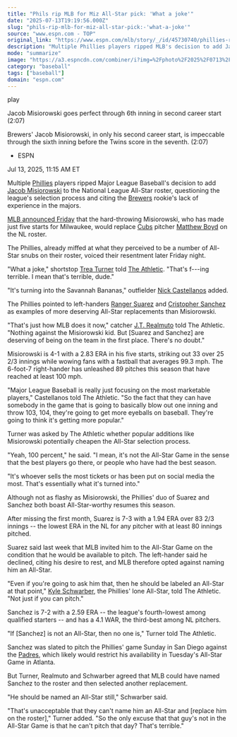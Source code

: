 ```yaml
---
title: "Phils rip MLB for Miz All-Star pick: 'What a joke'"
date: "2025-07-13T19:19:56.000Z"
slug: "phils-rip-mlb-for-miz-all-star-pick:-'what-a-joke'"
source: "www.espn.com - TOP"
original_link: "https://www.espn.com/mlb/story/_/id/45730740/phillies-rip-mlb-adding-jacob-misiorowski-all-star-roster"
description: "Multiple Phillies players ripped MLB's decision to add Jacob Misiorowski to the NL All-Star roster."
mode: "summarize"
image: "https://a3.espncdn.com/combiner/i?img=%2Fphoto%2F2025%2F0713%2Fr1518490_1296x729_16%2D9.jpg"
category: "baseball"
tags: ["baseball"]
domain: "espn.com"
---
```

<div id="readability-page-1" class="page"><div data-video="watch,640,360,45554578,whitelist-CU|UM|KN|EG|NA|SC|ZM|PW|GD|PA|KE|ST|RE|CL|AM|AW|ER|NL|VE|VI|AG|GT|SZ|BO|BS|PE|CF|MP|MZ|DJ|GQ|SD|PR|AS|MQ|BF|MR|GP|TG|BB|GF|MX|SR|LR|KY|CO|ZA|MF|GA|GU|MA|SL|GM|BI|CM|VG|CI|CR|BW|BZ|ET|TC|MU|VC|UY|EC|ML|LS|BM|MG|NG|DZ|SV|CV|BR|UG|SO|SS|PY|DO|GH|YE|TN|CG|NE|SX|JM|GN|TZ|AU|BJ|LY|AI|MW|NZ|KM|LC|FJ|FM|AO|HT|RW|IE|MH|MS|TT|GB|UK|SN|GY|CD|NI|HN|TD|ZW|GW|US|BQ|" data-cerebro-id="685624c49c6bbb6be1f6b33f" data-title="Jacob Misiorowski goes perfect through 6th inning in second career start" data-source="espn"><div><picture><source srcset="https://a.espncdn.com/combiner/i?img=%2Fmedia%2Fmotion%2F2025%2F0620%2Fdm_250620_misio_perfect%2Fdm_250620_misio_perfect.jpg&amp;w=943&amp;h=530&amp;cquality=80&amp;format=jpg" media="(min-width: 376px)"><source srcset="https://a.espncdn.com/combiner/i?img=%2Fmedia%2Fmotion%2F2025%2F0620%2Fdm_250620_misio_perfect%2Fdm_250620_misio_perfect.jpg&amp;w=375&amp;cquality=80, https://a.espncdn.com/combiner/i?img=%2Fmedia%2Fmotion%2F2025%2F0620%2Fdm_250620_misio_perfect%2Fdm_250620_misio_perfect.jpg&amp;w=750&amp;cquality=40&amp;format=jpg 2x" media="(max-width: 375px)"></picture><p><span data-id="45554578">play</span></p></div><figcaption><div><p><span>Jacob Misiorowski goes perfect through 6th inning in second career start (2:07)</span></p><p>Brewers' Jacob Misiorowski, in only his second career start, is impeccable through the sixth inning before the Twins score in the seventh. (2:07)</p></div></figcaption></div><div><div><ul><li><p>ESPN</p></li></ul><p><span>Jul 13, 2025, 11:15 AM ET</span></p></div><p>Multiple <a data-clubhouse-guid="ff1e263a-f6a6-93c3-1373-418623652ff0" href="https://www.espn.com/mlb/team/_/name/phi/philadelphia-phillies">Phillies</a> players ripped Major League Baseball's decision to add <a data-player-guid="0ea828df-ab12-3e43-8900-dee0563e68d4" href="https://www.espn.com/mlb/player/_/id/5080761/jacob-misiorowski">Jacob Misiorowski</a> to the National League All-Star roster, questioning the league's selection process and citing the <a data-clubhouse-guid="4750d73d-d92e-b390-758c-2c7b44a810db" href="https://www.espn.com/mlb/team/_/name/mil/milwaukee-brewers">Brewers</a> rookie's lack of experience in the majors.</p><p><a href="https://www.espn.com/mlb/story/_/id/45720854/brewers-jacob-misiorowski-nl-all-star-5-starts" target="_blank">MLB announced Friday</a> that the hard-throwing Misiorowski, who has made just five starts for Milwaukee, would replace <a data-clubhouse-guid="5cda5067-7075-66b1-4b94-2333ab8d9807" href="https://www.espn.com/mlb/team/_/name/chc/chicago-cubs">Cubs</a> pitcher <a data-player-guid="18179f89-dcb9-9d42-a7ec-99aa1c26c5fb" href="https://www.espn.com/mlb/player/_/id/34401/matthew-boyd">Matthew Boyd</a> on the NL roster.</p><p>The Phillies, already miffed at what they perceived to be a number of All-Star snubs on their roster, voiced their resentment later Friday night.</p><p>"What a joke," shortstop <a data-player-guid="948a03e2-0df4-d2e2-c11d-dbcd7d7b57b8" href="https://www.espn.com/mlb/player/_/id/33710/trea-turner">Trea Turner</a> told <a href="https://www.nytimes.com/athletic/6489580/2025/07/12/phillies-all-star-snubs-jacob-misiorowski-brewers/" target="_blank">The Athletic</a>. "That's f---ing terrible. I mean that's terrible, dude."</p><p>"It's turning into the Savannah Bananas," outfielder <a data-player-guid="f65dbc02-38f4-96cd-638c-e11a0d44777e" href="https://www.espn.com/mlb/player/_/id/31187/nick-castellanos">Nick Castellanos</a> added.</p><p>The Phillies pointed to left-handers <a data-player-guid="a2a28cf0-f1f0-f347-a089-692e3da7b293" href="https://www.espn.com/mlb/player/_/id/39817/ranger-suarez">Ranger Suarez</a> and <a data-player-guid="8a57ca6c-4738-321a-a2aa-54eb43e2d96b" href="https://www.espn.com/mlb/player/_/id/42359/cristopher-sanchez">Cristopher Sanchez</a> as examples of more deserving All-Star replacements than Misiorowski.</p><p>"That's just how MLB does it now," catcher <a data-player-guid="41ae4f9e-14bf-805b-eccc-d36833f67e13" href="https://www.espn.com/mlb/player/_/id/32177/jt-realmuto">J.T. Realmuto</a> told The Athletic. "Nothing against the Misiorowski kid. But [Suarez and Sanchez] are deserving of being on the team in the first place. There's no doubt."</p><p>Misiorowski is 4-1 with a 2.83 ERA in his five starts, striking out 33 over 25 2/3 innings while wowing fans with a fastball that averages 99.3 mph. The 6-foot-7 right-hander has unleashed 89 pitches this season that have reached at least 100 mph.</p><p>"Major League Baseball is really just focusing on the most marketable players," Castellanos told The Athletic. "So the fact that they can have somebody in the game that is going to basically blow out one inning and throw 103, 104, they're going to get more eyeballs on baseball. They're going to think it's getting more popular."</p><p>Turner was asked by The Athletic whether popular additions like Misiorowski potentially cheapen the All-Star selection process.</p><p>"Yeah, 100 percent," he said. "I mean, it's not the All-Star Game in the sense that the best players go there, or people who have had the best season.</p><p>"It's whoever sells the most tickets or has been put on social media the most. That's essentially what it's turned into."</p><p>Although not as flashy as Misiorowski, the Phillies' duo of Suarez and Sanchez both boast All-Star-worthy resumes this season.</p><p>After missing the first month, Suarez is 7-3 with a 1.94 ERA over 83 2/3 innings -- the lowest ERA in the NL for any pitcher with at least 80 innings pitched.</p><p>Suarez said last week that MLB invited him to the All-Star Game on the condition that he would be available to pitch. The left-hander said he declined, citing his desire to rest, and MLB therefore opted against naming him an All-Star.</p><p>"Even if you're going to ask him that, then he should be labeled an All-Star at that point," <a data-player-guid="657f83eb-5046-ab51-fc42-003dd9c43710" href="https://www.espn.com/mlb/player/_/id/33712/kyle-schwarber">Kyle Schwarber</a>, the Phillies' lone All-Star, told The Athletic. "Not just if you can pitch."</p><p>Sanchez is 7-2 with a 2.59 ERA -- the league's fourth-lowest among qualified starters -- and has a 4.1 WAR, the third-best among NL pitchers.</p><p>"If [Sanchez] is not an All-Star, then no one is," Turner told The Athletic.</p><p>Sanchez was slated to pitch the Phillies' game Sunday in San Diego against the <a data-clubhouse-guid="4dec648c-3eb9-055c-aebc-2711f30975a0" href="https://www.espn.com/mlb/team/_/name/sd/san-diego-padres">Padres</a>, which likely would restrict his availability in Tuesday's All-Star Game in Atlanta.</p><p>But Turner, Realmuto and Schwarber agreed that MLB could have named Sanchez to the roster and then selected another replacement.</p><p>"He should be named an All-Star still," Schwarber said.</p><p>"That's unacceptable that they can't name him an All-Star and [replace him on the roster]," Turner added. "So the only excuse that that guy's not in the All-Star Game is that he can't pitch that day? That's terrible."</p>
</div></div>